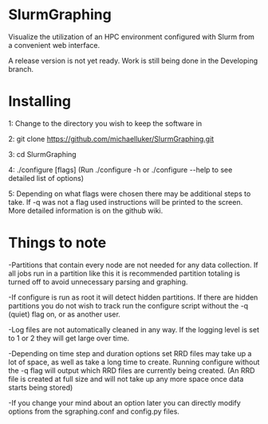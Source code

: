 SlurmGraphing
=============

Visualize the utilization of an HPC environment configured with Slurm from a convenient web interface.

A release version is not yet ready. Work is still being done in the Developing branch.

Installing
==========

1: Change to the directory you wish to keep the software in

2: git clone https://github.com/michaelluker/SlurmGraphing.git

3: cd SlurmGraphing

4: ./configure \[flags\] (Run ./configure -h or ./configure --help to see detailed list of options)

5: Depending on what flags were chosen there may be additional steps to take. If -q was not a flag used instructions will be printed to the screen. More detailed information is on the github wiki.
    
Things to note
==============

-Partitions that contain every node are not needed for any data collection. If all jobs run in a partition like this it is recommended partition totaling is turned off to avoid unnecessary parsing and graphing.

-If configure is run as root it will detect hidden partitions. If there are hidden partitions you do not wish to track run the configure script without the -q (quiet) flag on, or as another user.

-Log files are not automatically cleaned in any way. If the logging level is set to 1 or 2 they will get large over time.

-Depending on time step and duration options set RRD files may take up a lot of space, as well as take a long time to create. Running configure without the -q flag will output which RRD files are currently being created. (An RRD file is created at full size and will not take up any more space once data starts being stored)

-If you change your mind about an option later you can directly modify options from the sgraphing.conf and config.py files.
